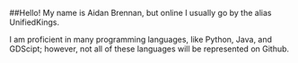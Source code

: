 ##Hello!
My name is Aidan Brennan, but online I usually go by the alias UnifiedKings.

I am proficient in many programming languages, like Python, Java, and GDScipt; however, not all of these languages will be represented on Github.




<!--
**UnifiedKings/UnifiedKings** is a ✨ _special_ ✨ repository because its `README.md` (this file) appears on your GitHub profile.

Here are some ideas to get you started:

- 🔭 I’m currently working on ...
- 🌱 I’m currently learning ...
- 👯 I’m looking to collaborate on ...
- 🤔 I’m looking for help with ...
- 💬 Ask me about ...
- 📫 How to reach me: ...
- 😄 Pronouns: ...
- ⚡ Fun fact: ...
-->
